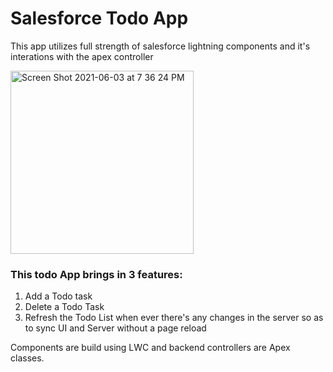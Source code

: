# Salesforce Todo App

This app utilizes full strength of salesforce lightning components and it's interations with the apex controller

<img width="293" alt="Screen Shot 2021-06-03 at 7 36 24 PM" src="https://user-images.githubusercontent.com/25680227/120658383-0656d780-c4a3-11eb-8c7f-0fd6342925ca.png">

### This todo App brings in 3 features:
1. Add a Todo task
2. Delete a Todo Task
3. Refresh the Todo List when ever there's any changes in the server so as to sync UI and Server without a page reload

Components are build using LWC and backend controllers are Apex classes.
